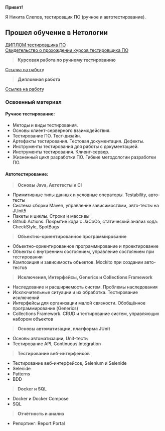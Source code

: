 **Привет!**

Я Никита Слепов, тестировщик ПО (ручное и автотестирование).

## Прошел обучение в Нетологии 
[ДИПЛОМ тестировщика ПО](https://drive.google.com/file/d/1AtC_uLhtJXVxQE4IQsnH3lsE2PEKuQER/view?usp=sharing)  
[Свидетельство о прохождении курсов тестировщика ПО](https://drive.google.com/file/d/1iAWYH6fx3ujnhQHjT6xiXIbM4Wr099RA/view?usp=sharing)
>**Курсовая работа по ручному тестированию**  

[Ссылка на работу](https://drive.google.com/drive/folders/1VcIZjkcXImTSUqkfMkXcH0M8l5sAmtoG?usp=sharing)

>**Дипломная работа**  

[Ссылка на работу](https://github.com/Lambonik/Diploma)
### Освоенный материал  
#### Ручное тестирование:  
- Методы и виды тестирования.  
- Основы клиент-серверного взаимодействия.  
- Тестирование ПО. Тест-дизайн.   
- Артефакты тестирования. Тестовая документация. Дефекты.   
- Инструменты тестирования для работы с документацией.  
- Инструменты тестирования. Клиент-сервер.  
- Жизненный цикл разработки ПО. Гибкие методологии разработки ПО.  
#### Автотестирование:  
>**Основы Java, Автотесты и CI**
- Примитивные типы данных и условные операторы. Testability, авто-тесты
- Система сборки Maven, управление зависимостями, авто-тесты на JUnit5
- Пакеты и циклы. Строки и массивы
- Github Actions. Покрытие кода с JaCoCo, статический анализ кода: CheckStyle, SpotBugs
>**Объектно-ориентированное программирование**
- Объектно-ориентированное программирование и проектирование
- Объекты с внутренним состоянием, управление состоянием при тестировании
- Композиция и зависимость объектов. Mockito при создании авто-тестов
>**Исключения, Интерфейсы, Generics и Collections Framework**
- Наследование и расширяемость систем. Проблемы наследования
- Исключительные ситуации и их обработка. Тестирование исключений
- Интерфейсы для организации малой связности. Обобщённое программирование (Generics)
- Collections Framework. CRUD и тестирование систем, управляющих набором объектов
>**Основы автоматизации, платформа JUnit**
- Основы автоматизации, Unit-тесты
- Тестирование API, Continuous Integration
>**Тестирование веб-интерфейсов**
- Тестирование веб-интерфейсов, Selenium и Selenide
- Selenide
- Patterns
- BDD
>**Docker и SQL**
- Docker и Docker Compose
- SQL
>**Отчётность и анализ**
- Репортинг: Report Portal
